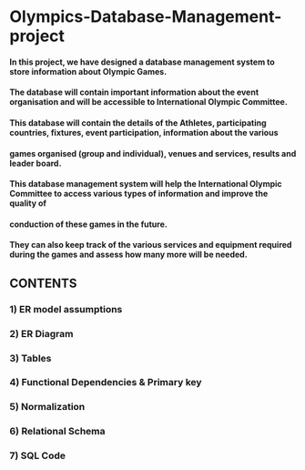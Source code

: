 # Olympics-Database-Management-project
#### In this project, we have designed a database management system to store information about Olympic Games. 
#### The database will contain important information about the event organisation and will be accessible to International Olympic Committee.
#### This database will contain the details of the Athletes, participating countries, fixtures, event participation, information about the various 
#### games organised (group and individual), venues and services, results and leader board. 
#### This database management system will help the International Olympic Committee to access various types of information and improve the quality of 
#### conduction of these games in the future. 
#### They can also keep track of the various services and equipment required during the games and assess how many more will be needed.
###
###
###
## CONTENTS
### 1) ER model assumptions
### 2) ER Diagram
### 3) Tables
### 4) Functional Dependencies & Primary key
### 5) Normalization
### 6) Relational Schema
### 7) SQL Code
